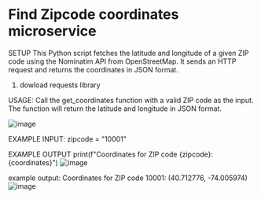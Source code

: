 # Find Zipcode coordinates microservice
SETUP
This Python script fetches the latitude and longitude of a given ZIP code using the Nominatim API from OpenStreetMap. It sends an HTTP request and returns the coordinates in JSON format.
1. dowload requests library

USAGE: 
Call the get_coordinates function with a valid ZIP code as the input.
The function will return the latitude and longitude in JSON format.

![image](https://github.com/user-attachments/assets/11f37544-8b99-4c82-99ac-1f6aeac07167)

EXAMPLE INPUT: 
zipcode = "10001"

EXAMPLE OUTPUT
print(f"Coordinates for ZIP code {zipcode}: {coordinates}")
![image](https://github.com/user-attachments/assets/1ba7cfdd-cf5d-482a-8d39-76a8e3881c69)

example output: Coordinates for ZIP code 10001: (40.712776, -74.005974)
![image](https://github.com/user-attachments/assets/22d63f2d-db03-4223-91e2-db4f48dbccc0)

